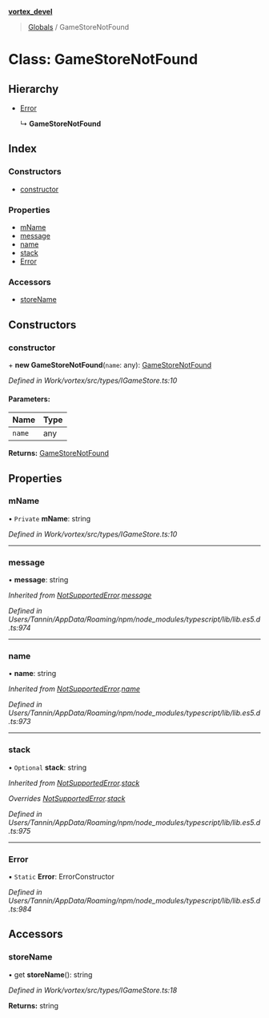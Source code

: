 **[vortex_devel](../README.md)**

> [Globals](../globals.md) / GameStoreNotFound

# Class: GameStoreNotFound

## Hierarchy

* [Error](notsupportederror.md#error)

  ↳ **GameStoreNotFound**

## Index

### Constructors

* [constructor](gamestorenotfound.md#constructor)

### Properties

* [mName](gamestorenotfound.md#mname)
* [message](gamestorenotfound.md#message)
* [name](gamestorenotfound.md#name)
* [stack](gamestorenotfound.md#stack)
* [Error](gamestorenotfound.md#error)

### Accessors

* [storeName](gamestorenotfound.md#storename)

## Constructors

### constructor

\+ **new GameStoreNotFound**(`name`: any): [GameStoreNotFound](gamestorenotfound.md)

*Defined in Work/vortex/src/types/IGameStore.ts:10*

#### Parameters:

Name | Type |
------ | ------ |
`name` | any |

**Returns:** [GameStoreNotFound](gamestorenotfound.md)

## Properties

### mName

• `Private` **mName**: string

*Defined in Work/vortex/src/types/IGameStore.ts:10*

___

### message

•  **message**: string

*Inherited from [NotSupportedError](notsupportederror.md).[message](notsupportederror.md#message)*

*Defined in Users/Tannin/AppData/Roaming/npm/node_modules/typescript/lib/lib.es5.d.ts:974*

___

### name

•  **name**: string

*Inherited from [NotSupportedError](notsupportederror.md).[name](notsupportederror.md#name)*

*Defined in Users/Tannin/AppData/Roaming/npm/node_modules/typescript/lib/lib.es5.d.ts:973*

___

### stack

• `Optional` **stack**: string

*Inherited from [NotSupportedError](notsupportederror.md).[stack](notsupportederror.md#stack)*

*Overrides [NotSupportedError](notsupportederror.md).[stack](notsupportederror.md#stack)*

*Defined in Users/Tannin/AppData/Roaming/npm/node_modules/typescript/lib/lib.es5.d.ts:975*

___

### Error

▪ `Static` **Error**: ErrorConstructor

*Defined in Users/Tannin/AppData/Roaming/npm/node_modules/typescript/lib/lib.es5.d.ts:984*

## Accessors

### storeName

• get **storeName**(): string

*Defined in Work/vortex/src/types/IGameStore.ts:18*

**Returns:** string
